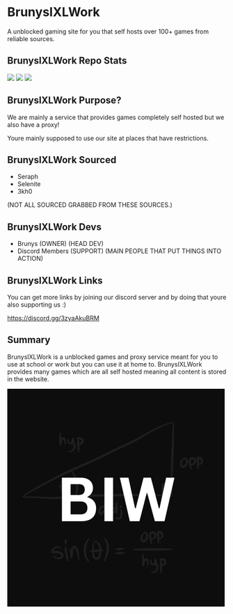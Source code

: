 # BrunysIXLWork
A unblocked gaming site for you that self hosts over 100+ games from reliable sources.

## BrunysIXLWork Repo Stats
<img src="https://img.shields.io/github/repo-size/brunysixlwork/v5?style=for-the-badge&labelColor=%23000000&color=%231c1c1c">
<img src="https://img.shields.io/github/stars/brunysixlwork/v5?style=for-the-badge&labelColor=%23000000&color=%231c1c1c">
<img src="https://img.shields.io/github/forks/brunysixlwork/v5?style=for-the-badge&labelColor=000000&color=1c1c1c">

## BrunysIXLWork Purpose?
We are mainly a service that provides games completely self hosted but we also have a proxy!

Youre mainly supposed to use our site at places that have restrictions.

## BrunysIXLWork Sourced
- Seraph
- Selenite
- 3kh0

(NOT ALL SOURCED GRABBED FROM THESE SOURCES.)

## BrunysIXLWork Devs
- Brunys (OWNER) (HEAD DEV)
- Discord Members (SUPPORT) (MAIN PEOPLE THAT PUT THINGS INTO ACTION)

## BrunysIXLWork Links
You can get more links by joining our discord server and by doing that youre also supporting us :)

https://discord.gg/3zyaAkuBRM 

## Summary
BrunysIXLWork is a unblocked games and proxy service meant for you to use at school or work but you can use it at home to. BrunysIXLWork provides many games which are all self hosted meaning all content is stored in the website.

![logo](./storage/images/logo.png "biw")
